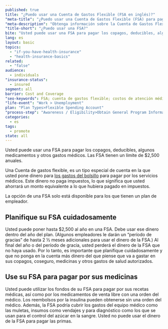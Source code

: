 ```yaml
---
published: true
title: "¿Puedo usar una Cuenta de Gastos Flexible (FSA en inglés)?"
"meta-title": "¿Puedo usar una Cuenta de Gastos Flexible (FSA) para pagar mis gastos médicos? | CuidadoDeSalud.gov"
"meta-description": "Obtenga información sobre la Cuenta de Gastos Flexible (FSA) para ahorrar en copagos, deducibles, medicamentos, y otros costos de atención médica. Visite Healthcare.gov para ver opciones de pago"
"title-short": "¿Puedo usar una FSA?"
bite: "Usted puede usar una FSA para pagar los copagos, deducibles, algunos medicamentos y otros gastos médicos. Las FSA tienen un límite de $2,500 anuales."
lang: es
layout: basic
topics: 
  - "if-you-have-health-insurance"
  - "health-insurance-basics"
related: 
  - "false"
audience: 
  - individuals
"insurance-status": 
  - insured
segment: all
barrier: Cost and Coverage
"seo-keywords": FSA; cuenta de gastos flexible; costos de atención médica
"life-event": "Work > Unemployment"
plan: "Plan Types>Flexible Spending Account"
"process-step": "Awareness / Eligibility>Obtain General Program Information"
categories: 
  - es
tags: 
  - promote
state: all
---
```


Usted puede usar una FSA para pagar los copagos, deducibles, algunos medicamentos y otros gastos médicos. Las FSA tienen un límite de $2,500 anuales.

Una Cuenta de gastos flexible, es un tipo especial de cuenta en la que usted pone dinero para [los gastos del bolsillo](/es/will-i-qualify-to-save-on-out-of-pocket-costs) para pagar por los servicios médicos. Este dinero no paga impuestos, lo que significa que usted ahorrará un monto equivalente a lo que hubiera pagado en impuestos. 

La opción de una FSA solo está disponible para los que tienen un plan de empleador. 

## Planifique su FSA cuidadosamente

Usted puede poner hasta $2,500 al año en una FSA. Debe usar ese dinero dentro del año del plan. (Algunos empleadores le darán un “período de gracias” de hasta 2 ½ meses adicionales para usar el dinero de la FSA.) Al final del año o del período de gracia, usted perderá el dinero de la FSA que no haya usado. Por lo tanto, es importante que planifique cuidadosamente y que no ponga en la cuenta más dinero del que piense que va a gastar en sus copagos, coseguro, medicinas y otros gastos de salud autorizados. 

## Use su FSA para pagar por sus medicinas 

Usted puede utilizar los fondos de su FSA para pagar por sus recetas médicas, así como por los medicamentos de venta libre con una orden del médico. Los reembolsos por la insulina pueden obtenerse sin una orden del médico. Además, la FSA podría cubrir los gastos del equipo médico como las muletas, insumos como vendajes y para diagnóstico como los que se usan para el control del azúcar en la sangre. Usted no puede usar el dinero de la FSA para pagar las primas.
